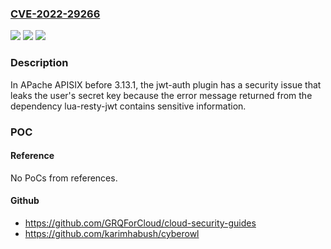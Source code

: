 ### [CVE-2022-29266](https://cve.mitre.org/cgi-bin/cvename.cgi?name=CVE-2022-29266)
![](https://img.shields.io/static/v1?label=Product&message=Apache%20APISIX&color=blue)
![](https://img.shields.io/static/v1?label=Version&message=Apache%20APISIX%3C%3D%202.13.0%20&color=brighgreen)
![](https://img.shields.io/static/v1?label=Vulnerability&message=CWE-209%20Generation%20of%20Error%20Message%20Containing%20Sensitive%20Information&color=brighgreen)

### Description

In APache APISIX before 3.13.1, the jwt-auth plugin has a security issue that leaks the user's secret key because the error message returned from the dependency lua-resty-jwt contains sensitive information.

### POC

#### Reference
No PoCs from references.

#### Github
- https://github.com/GRQForCloud/cloud-security-guides
- https://github.com/karimhabush/cyberowl

